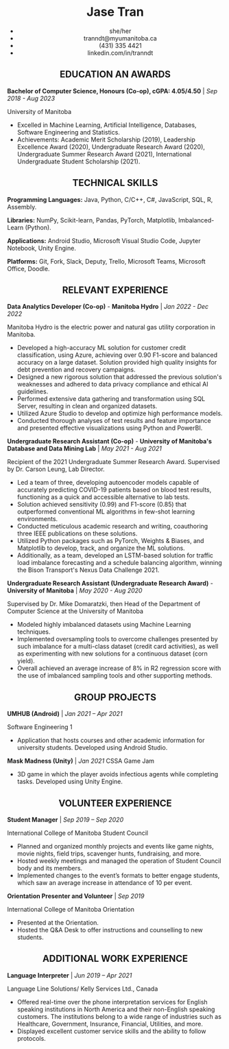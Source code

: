 # <center> Jase Tran </center>
- <center>she/her</center>
- <center>tranndt@myumanitoba.ca</center>
- <center>(431) 335 4421</center>
- <center>linkedin.com/in/tranndt</center>

## <center>EDUCATION AN AWARDS </center>

**Bachelor of Computer Science, Honours (Co-op), cGPA: 4.05/4.50** | *Sep 2018 - Aug 2023*

University of Manitoba

- Excelled in Machine Learning, Artificial Intelligence, Databases, Software Engineering and Statistics.
- Achievements: Academic Merit Scholarship (2019), Leadership Excellence Award (2020), Undergraduate Research Award (2020), Undergraduate Summer Research Award (2021), International Undergraduate Student Scholarship (2021).

## <center> TECHNICAL SKILLS</center>

**Programming Languages:** Java, Python, C/C++, C#, JavaScript, SQL, R, Assembly.

**Libraries:** NumPy, Scikit-learn, Pandas, PyTorch, Matplotlib, Imbalanced-Learn (Python).

**Applications:** Android Studio, Microsoft Visual Studio Code, Jupyter Notebook, Unity Engine.

**Platforms:** Git, Fork, Slack, Deputy, Trello, Microsoft Teams, Microsoft Office, Doodle.

## <center> RELEVANT EXPERIENCE</center>

**Data Analytics Developer (Co-op)** - **Manitoba Hydro** | *Jan 2022 - Dec 2022*

Manitoba Hydro is the electric power and natural gas utility corporation in Manitoba.

-	Developed a high-accuracy ML solution for customer credit classification, using Azure, achieving over 0.90 F1-score and balanced accuracy on a large dataset. Solution provided high quality insights for debt prevention and recovery campaigns.
-	Designed a new rigorous solution that addressed the previous solution's weaknesses and adhered to data privacy compliance and ethical AI guidelines.
-	Performed extensive data gathering and transformation using SQL Server, resulting in clean and organized datasets.
-	Utilized Azure Studio to develop and optimize high performance models.
-	Conducted thorough analyses of test results and feature importance and presented effective visualizations using Python and PowerBI.


**Undergraduate Research Assistant (Co-op)** - **University of Manitoba's Database and Data Mining Lab** | *May 2021 - Aug 2021*

Recipient of the 2021 Undergraduate Summer Research Award. Supervised by Dr. Carson Leung, Lab Director.

-	Led a team of three, developing autoencoder models capable of accurately predicting COVID-19 patients based on blood test results, functioning as a quick and accessible alternative to lab tests.
-	Solution achieved sensitivity (0.99) and F1-score (0.85) that outperformed conventional ML algorithms in few-shot learning environments.
-	Conducted meticulous academic research and writing, coauthoring three IEEE publications on these solutions.
-	Utilized Python packages such as PyTorch, Weights & Biases, and Matplotlib to develop, track, and organize the ML solutions.
-	Additionally, as a team, developed an LSTM-based solution for traffic load imbalance forecasting and a schedule balancing algorithm, winning the Bison Transport's Nexus Data Challenge 2021. 

**Undergraduate Research Assistant (Undergraduate Research Award)** - **University of Manitoba** | *May 2020 - Aug 2020*

Supervised by Dr. Mike Domaratzki, then Head of the Department of Computer Science at the University of Manitoba

- Modeled highly imbalanced datasets using Machine Learning techniques.
- Implemented oversampling tools to overcome challenges presented by such imbalance for a multi-class dataset (credit card activities), as well as experimenting with new solutions for a continuous dataset (corn yield).
- Overall achieved an average increase of 8% in R2 regression score with the use of imbalanced sampling tools and other supporting methods.

## <center> GROUP PROJECTS</center>

**UMHUB (Android)** | *Jan 2021 – Apr 2021*

Software Engineering 1 

- Application that hosts courses and other academic information for university students. Developed using Android Studio.

**Mask Madness (Unity)** | *Jan 2021*
CSSA Game Jam 

- 3D game in which the player avoids infectious agents while completing tasks. Developed using Unity Engine.

## <center> VOLUNTEER EXPERIENCE</center>

**Student Manager** | *Sep 2019 – Sep 2020*

International College of Manitoba Student Council

- Planned and organized monthly projects and events like game nights, movie nights, field trips, scavenger hunts, fundraising, and more.
- Hosted weekly meetings and managed the operation of Student Council body and its members.
- Implemented changes to the event’s formats to better engage students, which saw an average increase in attendance of 10 per event.

**Orientation Presenter and Volunteer** | *Sep 2019*

International College of Manitoba Orientation 

- Presented at the Orientation.
- Hosted the Q&A Desk to offer instructions and counselling to new students.

## <center>ADDITIONAL WORK EXPERIENCE</center>

**Language Interpreter** | *Jun 2019 – Apr 2021*

Language Line Solutions/ Kelly Services Ltd., Canada 

- Offered real-time over the phone interpretation services for English speaking institutions in North America and their non-English speaking customers. The institutions belong to a wide range of industries such as Healthcare, Government, Insurance, Financial, Utilities, and more.
- Displayed excellent customer service skills and the ability to follow protocols.
